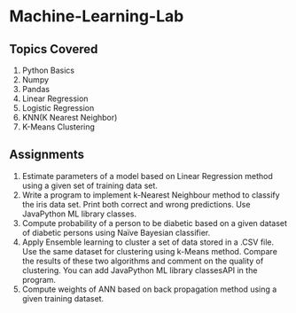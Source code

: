 # Machine-Learning-Lab

## Topics Covered

1. Python Basics
2. Numpy
3. Pandas
4. Linear Regression
5. Logistic Regression
6. KNN(K Nearest Neighbor)
7. K-Means Clustering


## Assignments

1. Estimate parameters of a model based on Linear Regression method using a given set of training data set.
2. Write a program to implement k-Nearest Neighbour method to classify the iris data set. Print both correct and wrong predictions. Use JavaPython ML library classes.
3. Compute probability of a person to be diabetic based on a given dataset of diabetic persons using Naïve Bayesian classifier.
4. Apply Ensemble learning to cluster a set of data stored in a .CSV file. Use the same dataset for clustering using k-Means method. Compare the results of these two algorithms and comment on the quality of clustering. You can add JavaPython ML library classesAPI in the program.
5. Compute weights of ANN based on back propagation method using a given training dataset.

